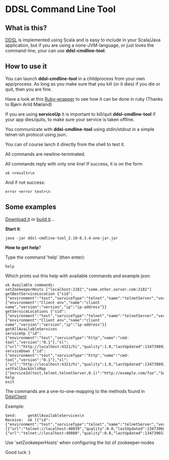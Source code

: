 DDSL Command Line Tool
================

What is this?
----------------

[DDSL](https://github.com/mbknor/ddsl) is implemented using Scala and is easy to include in your Scala/Java application,
but if you are using a none-JVM-language, or just loves the command-line, your can use **ddsl-cmdline-tool**.

How to use it
---------------

You can launch **ddsl-cmdline-tool** in a childprocess from your own app/process.
As long as you make sure that you kill (or it dies) if you die or quit, then you are fine.

Have a look at this [Ruby-wrapper](https://github.com/bmaland/ddslbg) to see how it can be done in ruby (Thanks to Bjørn Arild Mæland)

If you are using **serviceUp** it is important to kill/quit **ddsl-cmdline-tool** if your app dies/quits,
to make sure your service is taken offline.

You communicate with **ddsl-cmdline-tool** using stdin/stdout in a simple telnet-ish protocol using json.

You can of course lanch it directly from the shell to test it.

All commands are newline-terminated.

All commands reply with only one line! If success, it is on the form

    ok <result>\n

And if not success:

    error <error text>\n



Some examples
--------------

[Download it](http://mbknor.github.com/downloads/ddsl-cmdline-tool_2.10-0.3.4-one-jar.jar) or [build it](build-info.md)...


**Start it**:

    java -jar ddsl-cmdline-tool_2.10-0.3.4-one-jar.jar

**How to get help**?

Type the command 'help' (then enter):

    help

Which prints out this help with available commands and example json:

    ok Available commands:
    setZookeeperHosts ["localhost:2181","some.other.server.com:2181"]
    getBestServiceLocation {"sid":{"environment":"test","serviceType":"telnet","name":"telnetServer","version":"0.1"},"cid":{"environment":"Client env","name":"client name","version":"version","ip":"ip-address"}}
    getServiceLocations {"sid":{"environment":"test","serviceType":"telnet","name":"telnetServer","version":"0.1"},"cid":{"environment":"Client env","name":"client name","version":"version","ip":"ip-address"}}
    getAllAvailableServices
    serviceUp {"id":{"environment":"test","serviceType":"http","name":"cmd-tool","version":"0.1"},"sl":{"url":"http://localhost:4321/hi","quality":1.0,"lastUpdated":1347398923243,"ip":"127.0.0.1"}}
    serviceDown {"id":{"environment":"test","serviceType":"http","name":"cmd-tool","version":"0.1"},"sl":{"url":"http://localhost:4321/hi","quality":1.0,"lastUpdated":1347398923243,"ip":"127.0.0.1"}}
    setFallbackUrlsMap {"ServiceId(test,telnet,telnetServer,0.1)":"http://example.com/foo","ServiceId(test,http,BarServer,1.0)":"http://example.com/bar"}
    help
    exit


The commands are a one-to-one-mapping to the methods found in [DdslClient](http://mbknor.github.com/ddsl-scaladoc/com/kjetland/ddsl/DdslClient.html)

Example:

    Send:     getAllAvailableServices\n
    Receive:  ok [{"id":{"environment":"test","serviceType":"telnet","name":"telnetServer","version":"0.1"},"locations":[{"url":"telnet://localhost:40039","quality":0.0,"lastUpdated":1347396898000,"ip":"10.0.0.7"},{"url":"telnet://localhost:40080","quality":0.0,"lastUpdated":1347396537000,"ip":"10.0.0.7"}]}]

Use 'setZookeeperHosts' when configuring the list of zookeeper-nodes

Good luck :)


